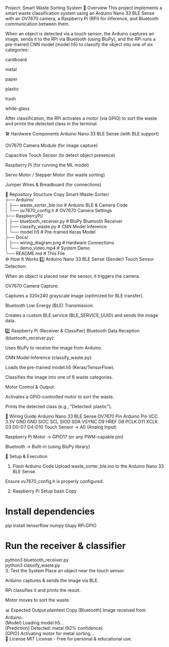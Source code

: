 Project: Smart Waste Sorting System
📌 Overview
This project implements a smart waste classification system using an Arduino Nano 33 BLE Sense with an OV7670 camera, a Raspberry Pi (RPi) for inference, and Bluetooth communication between them.

When an object is detected via a touch sensor, the Arduino captures an image, sends it to the RPi via Bluetooth (using BluPy), and the RPi runs a pre-trained CNN model (model.h5) to classify the object into one of six categories:

cardboard

metal

paper

plastic

trash

white-glass

After classification, the RPi activates a motor (via GPIO) to sort the waste and prints the detected class in the terminal.

🛠 Hardware Components
Arduino Nano 33 BLE Sense (with BLE support)

OV7670 Camera Module (for image capture)

Capacitive Touch Sensor (to detect object presence)

Raspberry Pi (for running the ML model)

Servo Motor / Stepper Motor (for waste sorting)

Jumper Wires & Breadboard (for connections)

📂 Repository Structure
Copy
Smart-Waste-Sorter/  
├── Arduino/  
│   ├── waste_sorter_ble.ino       # Arduino BLE & Camera Code  
│   └── ov7670_config.h            # OV7670 Camera Settings  
├── RaspberryPi/  
│   ├── bluetooth_receiver.py      # BluPy Bluetooth Receiver  
│   ├── classify_waste.py          # CNN Model Inference  
│   └── model.h5                   # Pre-trained Keras Model  
├── Docs/  
│   ├── wiring_diagram.png         # Hardware Connections  
│   └── demo_video.mp4             # System Demo  
└── README.md                      # This File  
⚙️ How It Works
1️⃣ Arduino Nano 33 BLE Sense (Sender)
Touch Sensor Detection:

When an object is placed near the sensor, it triggers the camera.

OV7670 Camera Capture:

Captures a 320x240 grayscale image (optimized for BLE transfer).

Bluetooth Low Energy (BLE) Transmission:

Creates a custom BLE service (BLE_SERVICE_UUID) and sends the image data.

2️⃣ Raspberry Pi (Receiver & Classifier)
Bluetooth Data Reception (bluetooth_receiver.py):

Uses BluPy to receive the image from Arduino.

CNN Model Inference (classify_waste.py):

Loads the pre-trained model.h5 (Keras/TensorFlow).

Classifies the image into one of 6 waste categories.

Motor Control & Output:

Activates a GPIO-controlled motor to sort the waste.

Prints the detected class (e.g., "Detected: plastic").

🔌 Wiring Guide
Arduino Nano 33 BLE Sense
OV7670 Pin	Arduino Pin
VCC	3.3V
GND	GND
SIOC	SCL
SIOD	SDA
VSYNC	D9
HREF	D8
PCLK	D11
XCLK	D3
D0-D7	D4-D10
Touch Sensor → A0 (Analog Input)

Raspberry Pi
Motor → GPIO17 (or any PWM-capable pin)

Bluetooth → Built-in (using BluPy library)

🚀 Setup & Execution
1. Flash Arduino Code
Upload waste_sorter_ble.ino to the Arduino Nano 33 BLE Sense.

Ensure ov7670_config.h is properly configured.

2. Raspberry Pi Setup
bash
Copy
# Install dependencies  
pip install tensorflow numpy blupy RPi.GPIO  

# Run the receiver & classifier  
python3 bluetooth_receiver.py  
python3 classify_waste.py  
3. Test the System
Place an object near the touch sensor.

Arduino captures & sends the image via BLE.

RPi classifies it and prints the result.

Motor moves to sort the waste.

📊 Expected Output
plaintext
Copy
[Bluetooth] Image received from Arduino.  
[Model] Loading model.h5...  
[Prediction] Detected: metal (92% confidence)  
[GPIO] Activating motor for metal sorting...  
📜 License
MIT License - Free for personal & educational use.

